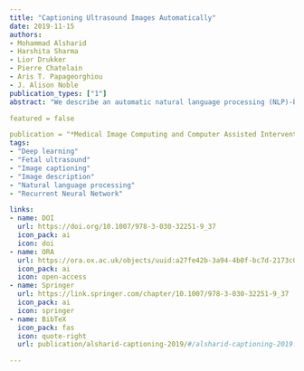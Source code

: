 ```yaml
---
title: "Captioning Ultrasound Images Automatically"
date: 2019-11-15
authors:
- Mohammad Alsharid
- Harshita Sharma
- Lior Drukker
- Pierre Chatelain
- Aris T. Papageorghiou
- J. Alison Noble
publication_types: ["1"]
abstract: "We describe an automatic natural language processing (NLP)-based image captioning method to describe fetal ultrasound video content by modelling the vocabulary commonly used by sonographers and sonologists. The generated captions are similar to the words spoken by a sonographer when describing the scan experience in terms of visual content and performed scanning actions. Using full-length second-trimester fetal ultrasound videos and text derived from accompanying expert voice-over audio recordings, we train deep learning models consisting of convolutional neural networks and recurrent neural networks in merged configurations to generate captions for ultrasound video frames. We evaluate different model architectures using established general metrics (BLEU, ROUGE-L) and application-specific metrics. Results show that the proposed models can learn joint representations of image and text to generate relevant and descriptive captions for anatomies, such as the spine, the abdomen, the heart, and the head, in clinical fetal ultrasound scans."

featured = false

publication = "*Medical Image Computing and Computer Assisted Intervention – MICCAI 2019*"
tags:
- "Deep learning"
- "Fetal ultrasound"
- "Image captioning"
- "Image description"
- "Natural language processing"
- "Recurrent Neural Network"

links:
- name: DOI
  url: https://doi.org/10.1007/978-3-030-32251-9_37
  icon_pack: ai
  icon: doi
- name: ORA
  url: https://ora.ox.ac.uk/objects/uuid:a27fe42b-3a94-4b0f-bc7d-2173c0348b6f
  icon_pack: ai
  icon: open-access
- name: Springer
  url: https://link.springer.com/chapter/10.1007/978-3-030-32251-9_37
  icon_pack: ai
  icon: springer
- name: BibTeX
  icon_pack: fas
  icon: quote-right
  url: publication/alsharid-captioning-2019/#/alsharid-captioning-2019.bib

---
```

